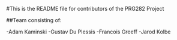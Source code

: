 #This is the README file for contributors of the PRG282 Project

##Team consisting of:

-Adam Kaminski
-Gustav Du Plessis
-Francois Greeff
-Jarod Kolbe
